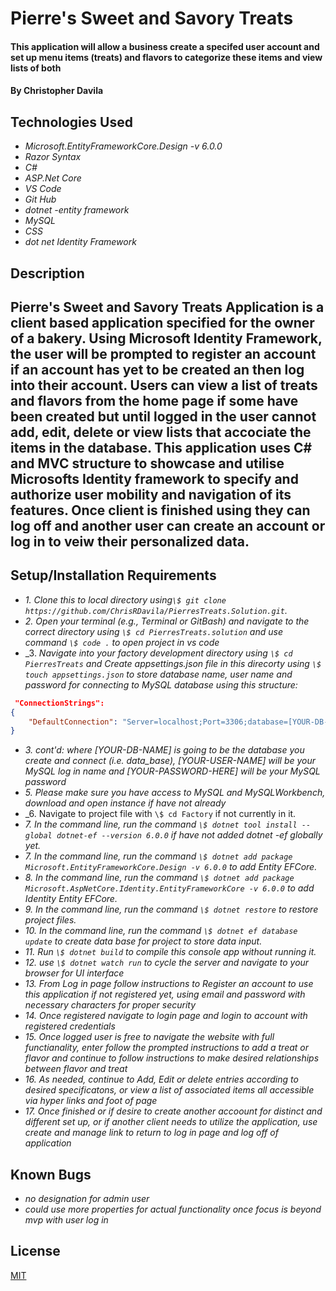 # Pierre's Sweet and Savory Treats

#### This application will allow a business create a specifed user account and set up menu items (treats) and flavors to categorize these items and view lists of both

#### By Christopher Davila

## Technologies Used

* _Microsoft.EntityFrameworkCore.Design -v 6.0.0_
* _Razor Syntax_
* _C#_
* _ASP.Net Core_
* _VS Code_
* _Git Hub_
* _dotnet -entity framework_
* _MySQL_
* _CSS_
* _dot net Identity Framework_


## Description
## Pierre's Sweet and Savory Treats Application is a client based application specified for the owner of a bakery.  Using Microsoft Identity Framework, the user will be prompted to register an account if an account has yet to be created an then log into their account.  Users can view a list of treats and flavors from the home page if some have been created but until logged in the user cannot add, edit, delete or view lists that accociate the items in the database. This application uses C# and MVC structure to showcase and utilise Microsofts Identity framework to specify and authorize user mobility and navigation of its features.  Once client is finished using they can log off and another user can create an account or log in to veiw their personalized data.

## Setup/Installation Requirements


* _1. Clone this to local directory using`\$ git clone https://github.com/ChrisRDavila/PierresTreats.Solution.git`._
* _2. Open your terminal (e.g., Terminal or GitBash) and navigate to the correct directory using `\$ cd PierresTreats.solution` and use command `\$ code .` to open project in vs code_
* _3. _Navigate into your factory development directory using `\$ cd PierresTreats` and Create appsettings.json file in this direcorty using `\$ touch appsettings.json` to store database name, user name and password for connecting to MySQL database using this structure:_
```json
 "ConnectionStrings": 
{
    "DefaultConnection": "Server=localhost;Port=3306;database=[YOUR-DB-NAME];uid=[YOUR-USER-HERE];pwd=[YOUR-PASSWORD-HERE];"
}
```
* _3. cont'd: where [YOUR-DB-NAME] is going to be the database you create and connect (i.e. data_base), [YOUR-USER-NAME] will be your MySQL log in name and [YOUR-PASSWORD-HERE] will be your MySQL password_
* _5. Please make sure you have access to MySQL and MySQLWorkbench, download and open instance if have not already_
* _6. Navigate to project file with `\$ cd Factory` if not currently in it.
* _7. In the command line, run the command `\$ dotnet tool install --global dotnet-ef --version 6.0.0` if have not added dotnet -ef globally yet._
* _7. In the command line, run the command `\$ dotnet add package Microsoft.EntityFrameworkCore.Design -v 6.0.0` to add Entity EFCore._
* _8. In the command line, run the command `\$ dotnet add package Microsoft.AspNetCore.Identity.EntityFrameworkCore -v 6.0.0` to add Identity Entity EFCore._
* _9. In the command line, run the command `\$ dotnet restore` to restore project files._
* _10. In the command line, run the command `\$ dotnet ef database update` to create data base for project to store data input._
* _11. Run `\$ dotnet build` to compile this console app without running it._
* _12. use `\$ dotnet watch run` to cycle the server and navigate to your browser for UI interface_
* _13. From Log in page follow instructions to Register an account to use this application if not registered yet, using email and password with necessary characters for proper security_
* _14. Once registered navigate to login page and login to account with registered credentials_
* _15.  Once logged user is free to navigate the website with full functianality, enter follow the prompted instructions to add a treat or flavor and continue to follow instructions to make desired relationships between flavor and treat_
* _16. As needed, continue to Add, Edit or delete entries according to desired specificatons, or view a list of associated items all accessible via hyper links and foot of page_
* _17. Once finished or if desire to create another accoount for distinct and different set up, or if another client needs to utilize the application, use create and manage link to return to log in page and log off of application_


## Known Bugs

* _no designation for admin user_
* _could use more properties for actual functionality once focus is beyond mvp with user log in_

## License
[MIT](https://github.com/ChrisRDavila/PierresTreats.Solution/blob/main/License.txt)
